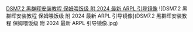 [DSM7.2 黑群晖安装教程 保姆喂饭级 附 2024 最新 ARPL 引导镜像](https://www.mspace.cc/archives/1002)
![DSM7.2 黑群晖安装教程 保姆喂饭级 附 2024 最新 ARPL 引导镜像](DSM7.2 黑群晖安装教程 保姆喂饭级 附 2024 最新 ARPL 引导镜像.jpg)
